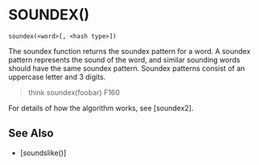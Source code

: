# SOUNDEX()
`soundex(<word>[, <hash type>])`

  The soundex function returns the soundex pattern for a word. A soundex pattern represents the sound of the word, and similar sounding words should have the same soundex pattern. Soundex patterns consist of an uppercase letter and 3 digits.

  > think soundex(foobar)
  F160

  For details of how the algorithm works, see [soundex2].


## See Also
- [soundslike()]

